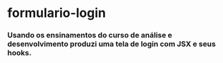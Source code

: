 # formulario-login
###   Usando os ensinamentos do curso de análise e desenvolvimento produzi uma tela de login com JSX e seus hooks. 
